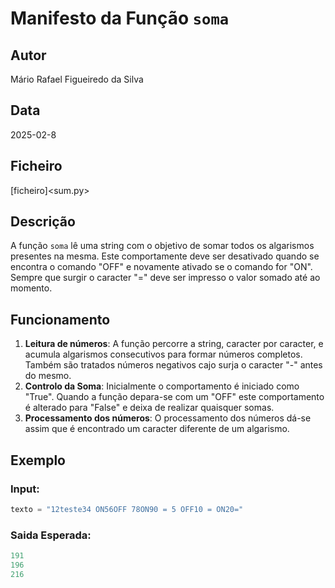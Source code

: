 # Manifesto da Função `soma`

## Autor
Mário Rafael Figueiredo da Silva

## Data
2025-02-8

## Ficheiro
[ficheiro]<sum.py>

## Descrição
A função `soma` lê uma string com o objetivo de somar todos os algarismos presentes na mesma. Este comportamente deve ser desativado quando se encontra o comando "OFF" e novamente ativado se o comando for "ON". Sempre que surgir o caracter "=" deve ser impresso o valor somado até ao momento.

## Funcionamento
1. **Leitura de números**: 
A função percorre a string, caracter por caracter, e acumula algarismos consecutivos para formar números completos. Também são tratados números negativos cajo surja o caracter "-" antes do mesmo.
2. **Controlo da Soma**:
   Inicialmente o comportamento é iniciado como "True". Quando a função depara-se com um "OFF" este comportamento é alterado para "False" e deixa de realizar quaisquer somas.
3. **Processamento dos números**:
   O processamento dos números dá-se assim que é encontrado um caracter diferente de um algarismo.

## Exemplo
### Input:
```python
texto = "12teste34 ON56OFF 78ON90 = 5 OFF10 = ON20="
```

### Saida Esperada:
```python
191
196
216
```

